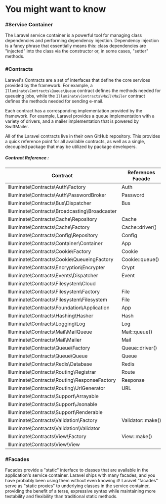 # You might want to know

### #Service Container

The Laravel service container is a powerful tool for managing class dependencies and performing dependency injection. Dependency injection is a fancy phrase that essentially means this: class dependencies are "injected" into the class via the constructor or, in some cases, "setter" methods.

### #Contracts

Laravel's Contracts are a set of interfaces that define the core services provided by the framework. For example, a `Illuminate\Contracts\Queue\Queue` contract defines the methods needed for queueing jobs, while the `Illuminate\Contracts\Mail\Mailer` contract defines the methods needed for sending e-mail.

Each contract has a corresponding implementation provided by the framework. For example, Laravel provides a queue implementation with a variety of drivers, and a mailer implementation that is powered by SwiftMailer.

All of the Laravel contracts live in their own GitHub repository. This provides a quick reference point for all available contracts, as well as a single, decoupled package that may be utilized by package developers.

##### Contract Reference :

| Contract                                      | References Facade |
|-----------------------------------------------|-------------------|
| Illuminate\Contracts\Auth\Factory             | Auth              |
| Illuminate\Contracts\Auth\PasswordBroker      | Password          |
| Illuminate\Contracts\Bus\Dispatcher           | Bus               |
| Illuminate\Contracts\Broadcasting\Broadcaster |                   |
| Illuminate\Contracts\Cache\Repository         | Cache             |
| Illuminate\Contracts\Cache\Factory            | Cache::driver()   |
| Illuminate\Contracts\Config\Repository        | Config            |
| Illuminate\Contracts\Container\Container      | App               |
| Illuminate\Contracts\Cookie\Factory           | Cookie            |
| Illuminate\Contracts\Cookie\QueueingFactory   | Cookie::queue()   |
| Illuminate\Contracts\Encryption\Encrypter     | Crypt             |
| Illuminate\Contracts\Events\Dispatcher        | Event             |
| Illuminate\Contracts\Filesystem\Cloud         |                   |
| Illuminate\Contracts\Filesystem\Factory       | File              |
| Illuminate\Contracts\Filesystem\Filesystem    | File              |
| Illuminate\Contracts\Foundation\Application   | App               |
| Illuminate\Contracts\Hashing\Hasher           | Hash              |
| Illuminate\Contracts\Logging\Log              | Log               |
| Illuminate\Contracts\Mail\MailQueue           | Mail::queue()     |
| Illuminate\Contracts\Mail\Mailer              | Mail              |
| Illuminate\Contracts\Queue\Factory            | Queue::driver()   |
| Illuminate\Contracts\Queue\Queue              | Queue             |
| Illuminate\Contracts\Redis\Database           | Redis             |
| Illuminate\Contracts\Routing\Registrar        | Route             |
| Illuminate\Contracts\Routing\ResponseFactory  | Response          |
| Illuminate\Contracts\Routing\UrlGenerator     | URL               |
| Illuminate\Contracts\Support\Arrayable        |                   |
| Illuminate\Contracts\Support\Jsonable         |                   |
| Illuminate\Contracts\Support\Renderable       |                   |
| Illuminate\Contracts\Validation\Factory       | Validator::make() |
| Illuminate\Contracts\Validation\Validator     |                   |
| Illuminate\Contracts\View\Factory             | View::make()      |
| Illuminate\Contracts\View\View                |                   |

### #Facades

Facades provide a "static" interface to classes that are available in the application's service container. Laravel ships with many facades, and you have probably been using them without even knowing it! Laravel "facades" serve as "static proxies" to underlying classes in the service container, providing the benefit of a terse, expressive syntax while maintaining more testability and flexibility than traditional static methods.
